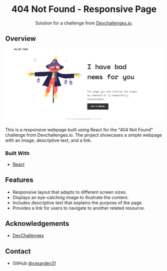 
<!-- Please update value in the {} -->

<h1 align="center">404 Not Found - Responsive Page</h1>

<div align="center">
   Solution for a challenge from  <a href="http://devchallenges.io" target="_blank">Devchallenges.io</a>.
</div>

<!-- OVERVIEW -->

## Overview

![screenshot](https://raw.githubusercontent.com/cesardev31/404-not-found/main/captura.png)

This is a responsive webpage built using React for the "404 Not Found" challenge from Devchallenges.io. The project showcases a simple webpage with an image, descriptive text, and a link.

### Built With

- [React](https://reactjs.org/)

## Features

- Responsive layout that adapts to different screen sizes.
- Displays an eye-catching image to illustrate the content.
- Includes descriptive text that explains the purpose of the page.
- Provides a link for users to navigate to another related resource.

## Acknowledgements

- [DevChallenges](https://devchallenges.io/challenges)

## Contact

- GitHub [@cesardev31](https://github.com/cesardev31)

